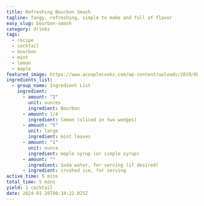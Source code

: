 ```yaml
---
title: Refreshing Bourbon Smash
tagline: Tangy, refreshing, simple to make and full of flavor
easy_slug: bourbon-smash
category: drinks
tags:
  - recipe
  - cocktail
  - bourbon
  - mint
  - lemon
  - maple
featured_image: https://www.acouplecooks.com/wp-content/uploads/2019/08/Whiskey-Smash-001_1.jpg
ingredients_list:
  - group_name: Ingredient List
    ingredient:
      - amount: "2"
        unit: ounces
        ingredient: Bourbon
      - amount: 1/4
        ingredient: lemon (sliced in two wedges)
      - amount: "5"
        unit: large
        ingredient: mint leaves
      - amount: "1"
        unit: ounce
        ingredient: maple syrup (or simple syrup)
      - amount: ""
        ingredient: Soda water, for serving (if desired)
      - ingredient: crushed ice, for serving
active_time: 5 mins
total_time: 5 mins
yield: 1 cocktail
date: 2024-01-28T00:34:22.025Z
---
```

